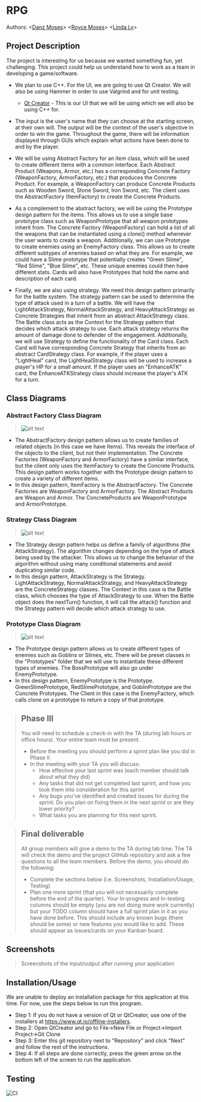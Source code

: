 # RPG
 Authors: \<[Danz Moses](https://github.com/danzmoses)\> \<[Royce Moses](https://github.com/roycemoses)\> \<[Linda Ly](https://github.com/lly022)\>

## Project Description

 The project is interesting for us because we wanted something fun, yet challenging. This project could help us understand how to work as a team in developing a game/software.

 * We plan to use C++. For the UI, we are going to use Qt Creator. We will also be using Hammer in order to use Valgrind and for unit testing. 
      * [Qt Creator](https://www.qt.io/product/development-tools) - This is our UI that we will be using which we will also be using C++ for. 
 
 * The input is the user's name that they can choose at the starting screen, at their own will. The output will be the context of the user's objective in order to win the game. Throughout the game, there will be information displayed through GUIs which explain what actions have been done to and by the player. 

 * We will be using Abstract Factory for an item class, which will be used to create different items with a common interface. Each Abstract Product (Weapons, Armor, etc.) has a corresponding Concrete Factory (WeaponFactory, ArmorFactory, etc.) that produces the Concrete Product. For example, a WeaponFactory can produce Concrete Products such as Wooden Sword, Stone Sword, Iron Sword, etc. The client uses the AbstractFactory (ItemFactory) to create the Concrete Products.
 * As a complement to the abstract factory, we will be using the Prototype design pattern for the items. This allows us to use a single base prototype class such as WeaponPrototype that all weapon prototypes inherit from. The Concrete Factory (WeaponFactory) can hold a list of all the weapons that can be instantiated using a clone() method whenever the user wants to create a weapon. Additionally, we can use Prototype to create enemies using an EnemyFactory class. This allows us to create different subtypes of enemies based on what they are. For example, we could have a Slime prototype that potentially creates "Green Slime", "Red Slime", "Blue Slime", etc. These unique enemies could then have different stats. Cards will also have Prototypes that hold the name and description of each card.
 * Finally, we are also using strategy. We need this design pattern primarily for the battle system. The strategy pattern can be used to determine the type of attack used in a turn of a battle. We will have the LightAttackStrategy, NormalAttackStrategy, and HeavyAttackStrategy as Concrete Strategies that inherit from an abstract AttackStrategy class. The Battle class acts as the Context for the Strategy pattern that decides which attack strategy to use. Each attack strategy returns the amount of damage done to defender of the engagement. Additionally, we will use Strategy to define the functionality of the Card class. Each Card will have corresponding Concrete Strategy that inherits from an abstract CardStrategy class. For example, if the player uses a "LightHeal" card, the LightHealStrategy class will be used to increase a player's HP for a small amount. If the player uses an "EnhanceATK" card, the EnhanceATKStrategy class should increase the player's ATK for a turn.
 
## Class Diagrams

### Abstract Factory Class Diagram
 > ![alt text](https://github.com/cs100/final-project-dmose013-lly022-rmose005/blob/master/images/AbstractFactory.png?raw=true)
 
 - The AbstractFactory design pattern allows us to create families of related objects (in this case we have Items). This reveals the interface of the objects to the client, but not their implementation. The Concrete Factories (WeaponFactory and ArmorFactory) have a similar interface, but the client only uses the ItemFactory to create the Concrete Products. This design pattern works together with the Prototype design pattern to create a variety of different items.
 - In this design pattern, ItemFactory is the AbstractFactory. The Concrete Factories are WeaponFactory and ArmorFactory. The Abstract Products are Weapon and Armor. The ConcreteProducts are WeaponPrototype and ArmorPrototype.

### Strategy Class Diagram
 > ![alt text](https://github.com/cs100/final-project-dmose013-lly022-rmose005/blob/master/images/Strategy.png?raw=true) 
 
 - The Strategy design pattern helps us define a family of algorithms (the AttackStrategy). The algorithm changes depending on the type of attack being used by the attacker. This allows us to change the behavior of the algorithm without using many conditional statements and avoid duplicating similar code.
 - In this design pattern, AttackStrategy is the Strategy. LightAttackStrategy, NormalAttackStrategy, and HeavyAttackStrategy are the ConcreteStrategy classes. The Context in this case is the Battle class, which chooses the type of AttackStrategy to use. When the Battle object does the nextTurn() function, it will call the attack() function and the Strategy pattern will decide which attack strategy to use.

### Prototype Class Diagram
> ![alt text](https://github.com/cs100/final-project-dmose013-lly022-rmose005/blob/master/images/Prototype.png?raw=true)

- The Prototype design pattern allows us to create different types of enemies such as Goblins or Slimes, etc. There will be preset classes in the "Prototypes" folder that we will use to instantiate these different types of enemies. The BossPrototype will also go under EnemyPrototype.
- In this design pattern, EnemyPrototype is the Prototype. GreenSlimePrototype, RedSlimePrototype, and GoblinPrototype are the Concrete Prototypes. The Client in this case is the EnemyFactory, which calls clone on a prototype to return a copy of that prototype.
 
 > ## Phase III
 > You will need to schedule a check-in with the TA (during lab hours or office hours). Your entire team must be present. 
 > * Before the meeting you should perform a sprint plan like you did in Phase II
 > * In the meeting with your TA you will discuss: 
 >   - How effective your last sprint was (each member should talk about what they did)
 >   - Any tasks that did not get completed last sprint, and how you took them into consideration for this sprint
 >   - Any bugs you've identified and created issues for during the sprint. Do you plan on fixing them in the next sprint or are they lower priority?
 >   - What tasks you are planning for this next sprint.

 > ## Final deliverable
 > All group members will give a demo to the TA during lab time. The TA will check the demo and the project GitHub repository and ask a few questions to all the team members. 
 > Before the demo, you should do the following:
 > * Complete the sections below (i.e. Screenshots, Installation/Usage, Testing)
 > * Plan one more sprint (that you will not necessarily complete before the end of the quarter). Your In-progress and In-testing columns should be empty (you are not doing more work currently) but your TODO column should have a full sprint plan in it as you have done before. This should include any known bugs (there should be some) or new features you would like to add. These should appear as issues/cards on your Kanban board. 
 ## Screenshots
 > Screenshots of the input/output after running your application
 ## Installation/Usage
 We are unable to deploy an installation package for this application at this time. For now, use the steps below to run this program.
 - Step 1: If you do not have a version of Qt or QtCreator, use one of the installers at https://www.qt.io/offline-installers.
 - Step 2: Open QtCreator and go to File->New File or Project->Import Project->Git Clone
 - Step 3: Enter this git repository next to "Repository" and click "Next" and follow the rest of the instructions.
 - Step 4: If all steps are done correctly, press the green arrow on the bottom left of the screen to run the application.
 ## Testing
 ![CI](https://github.com/cs100/final-project-dmose013-lly022-rmose005/workflows/CI/badge.svg)
